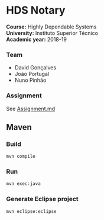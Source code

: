 # HDS Notary

**Course:** Highly Dependable Systems  
**University:** Instituto Superior Técnico  
**Academic year:** 2018-19

### Team

- David Gonçalves
- João Portugal
- Nuno Pinhão

### Assignment

See [Assignment.md](documentation/Assignment.md)

## Maven

### Build

```sh
mvn compile
```

### Run

```sh
mvn exec:java
```

### Generate Eclipse project

```sh
mvn eclipse:eclipse
```

